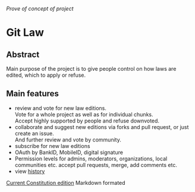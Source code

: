 _Prove of concept of project_

# Git Law

## Abstract
Main purpose of the project is to give people control on how laws are edited, which to apply or refuse.

## Main features
* review and vote for new law editions.  
    Vote for a whole project as well as for individual chunks.  
    Accept highly supported by people and refuse downvoted.
* collaborate and suggest new editions via forks and pull request, or just create an issue.  
    And further review and vote by community.
* subscribe for new law editions
* OAuth by BankID, MobileID, digital signature
* Permission levels for admins, moderators, organizations, local communities etc.
    accept pull requests, merge, add comments etc.
* view [history](https://github.com/TheGitLaw/const/commits/master) 

[Current Constitution edition](./zakon.md) Markdown formated
